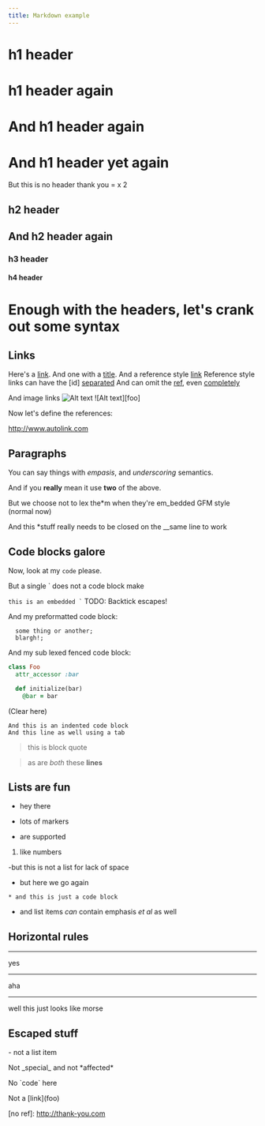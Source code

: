 ```yaml
---
title: Markdown example
---
```


# h1 header

# h1 header again

And h1 header again
===================

And h1 header yet again
=

But this is no header thank you
= x 2

## h2 header

And h2 header again
-------------------

### h3 header

#### h4 header

# Enough with the headers, let's crank out some syntax

## Links

Here's a [link](http://link.com).
And one with a [title](http://titled.com "Title").
And a reference style [link][ref_id]
Reference style links can have the [id] [separated]
And can omit the [ref][], even [completely]

And image links
![Alt text](/path/to/img.jpg)
![Alt text][foo]

Now let's define the references:

[ref_id]: http://reflink.com
[separated]: http://separated.com
  "Separated FTW"
[ref]: <http://parens.com>     (delim!)
[completely]: #.buffers

<http://www.autolink.com>

## Paragraphs

You can say things with *empasis*, and _underscoring_ semantics.

And if you __really__ mean it use **two** of the above.

But we choose not to lex the*m when they're em_bedded GFM style (normal now)

And this *stuff really needs to be closed on the __same line to work

## Code blocks galore

Now, look at my `code` please.

But a single ` does not a code block make

`` this is an embedded ` ``
TODO: Backtick escapes!

And my preformatted code block:

```
  some thing or another;
  blargh!;
```

And my sub lexed fenced code block:

```ruby
class Foo
  attr_accessor :bar

  def initialize(bar)
    @bar = bar
```
(Clear here)

    And this is an indented code block
	And this line as well using a tab

> this is block quote

> as are *both*
these __lines__

## Lists are fun

- hey there
+ lots of markers
* are supported
1. like numbers

-but this is not a list for lack of space

   - but here we go again

    * and this is just a code block

* and list items *can* contain emphasis _et al_ as well

## Horizontal rules

- - -
yes
**********
aha
_____ _ _ _ _ _ __
well this just looks like morse

## Escaped stuff

\- not a list item

Not \_special\_ and not \*affected\*

No \`code\` here

Not a \[link](foo)

\[no ref]: http://thank-you.com
